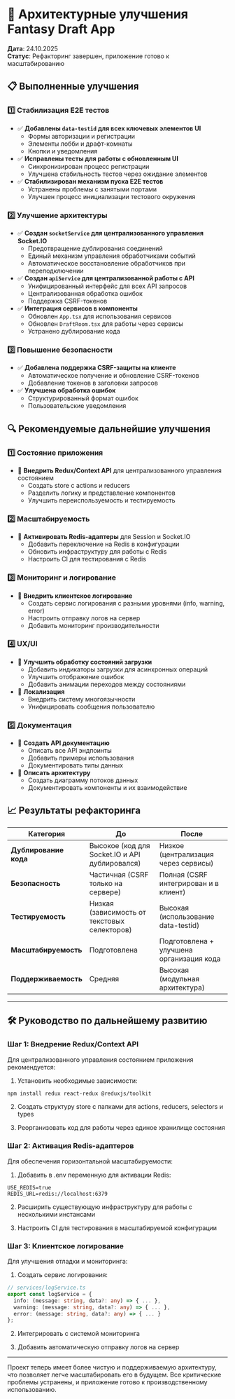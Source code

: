 # 🚀 Архитектурные улучшения Fantasy Draft App

**Дата**: 24.10.2025  
**Статус**: Рефакторинг завершен, приложение готово к масштабированию

## 📋 Выполненные улучшения

### 1️⃣ Стабилизация E2E тестов
- ✅ **Добавлены `data-testid` для всех ключевых элементов UI**
  - Формы авторизации и регистрации
  - Элементы лобби и драфт-комнаты
  - Кнопки и уведомления
- ✅ **Исправлены тесты для работы с обновленным UI**
  - Синхронизирован процесс регистрации
  - Улучшена стабильность тестов через ожидание элементов
- ✅ **Стабилизирован механизм пуска E2E тестов**
  - Устранены проблемы с занятыми портами
  - Улучшен процесс инициализации тестового окружения

### 2️⃣ Улучшение архитектуры
- ✅ **Создан `socketService` для централизованного управления Socket.IO**
  - Предотвращение дублирования соединений
  - Единый механизм управления обработчиками событий
  - Автоматическое восстановление обработчиков при переподключении
- ✅ **Создан `apiService` для централизованной работы с API**
  - Унифицированный интерфейс для всех API запросов
  - Централизованная обработка ошибок
  - Поддержка CSRF-токенов
- ✅ **Интеграция сервисов в компоненты**
  - Обновлен `App.tsx` для использования сервисов
  - Обновлен `DraftRoom.tsx` для работы через сервисы
  - Устранено дублирование кода

### 3️⃣ Повышение безопасности
- ✅ **Добавлена поддержка CSRF-защиты на клиенте**
  - Автоматическое получение и обновление CSRF-токенов
  - Добавление токенов в заголовки запросов
- ✅ **Улучшена обработка ошибок**
  - Структурированный формат ошибок
  - Пользовательские уведомления

## 🔍 Рекомендуемые дальнейшие улучшения

### 1️⃣ Состояние приложения
- 🔹 **Внедрить Redux/Context API** для централизованного управления состоянием
  - Создать store с actions и reducers
  - Разделить логику и представление компонентов
  - Улучшить переиспользуемость и тестируемость

### 2️⃣ Масштабируемость
- 🔹 **Активировать Redis-адаптеры** для Session и Socket.IO
  - Добавить переключение на Redis в конфигурации
  - Обновить инфраструктуру для работы с Redis
  - Настроить CI для тестирования с Redis

### 3️⃣ Мониторинг и логирование
- 🔹 **Внедрить клиентское логирование**
  - Создать сервис логирования с разными уровнями (info, warning, error)
  - Настроить отправку логов на сервер
  - Добавить мониторинг производительности

### 4️⃣ UX/UI
- 🔹 **Улучшить обработку состояний загрузки**
  - Добавить индикаторы загрузки для асинхронных операций
  - Улучшить отображение ошибок
  - Добавить анимации переходов между состояниями
- 🔹 **Локализация**
  - Внедрить систему многоязычности
  - Унифицировать сообщения пользователю

### 5️⃣ Документация
- 🔹 **Создать API документацию**
  - Описать все API эндпоинты
  - Добавить примеры использования
  - Документировать типы данных
- 🔹 **Описать архитектуру**
  - Создать диаграмму потоков данных
  - Документировать компоненты и их взаимодействие

## 📈 Результаты рефакторинга

| Категория | До | После |
|-----------|---|-------|
| **Дублирование кода** | Высокое (код для Socket.IO и API дублировался) | Низкое (централизация через сервисы) |
| **Безопасность** | Частичная (CSRF только на сервере) | Полная (CSRF интегрирован и в клиент) |
| **Тестируемость** | Низкая (зависимость от текстовых селекторов) | Высокая (использование data-testid) |
| **Масштабируемость** | Подготовлена | Подготовлена + улучшена организация кода |
| **Поддерживаемость** | Средняя | Высокая (модульная архитектура) |

---

## 🛠 Руководство по дальнейшему развитию

### Шаг 1: Внедрение Redux/Context API

Для централизованного управления состоянием приложения рекомендуется:

1. Установить необходимые зависимости:
```bash
npm install redux react-redux @reduxjs/toolkit
```

2. Создать структуру store с папками для actions, reducers, selectors и types

3. Реорганизовать код для работы через единое хранилище состояния

### Шаг 2: Активация Redis-адаптеров

Для обеспечения горизонтальной масштабируемости:

1. Добавить в .env переменную для активации Redis:
```
USE_REDIS=true
REDIS_URL=redis://localhost:6379
```

2. Расширить существующую инфраструктуру для работы с несколькими инстансами

3. Настроить CI для тестирования в масштабируемой конфигурации

### Шаг 3: Клиентское логирование

Для улучшения отладки и мониторинга:

1. Создать сервис логирования:
```typescript
// services/logService.ts
export const logService = {
  info: (message: string, data?: any) => { ... },
  warning: (message: string, data?: any) => { ... },
  error: (message: string, data?: any) => { ... }
};
```

2. Интегрировать с системой мониторинга

3. Добавить автоматическую отправку логов на сервер

---

Проект теперь имеет более чистую и поддерживаемую архитектуру, что позволяет легче масштабировать его в будущем. Все критические проблемы устранены, и приложение готово к производственному использованию.
